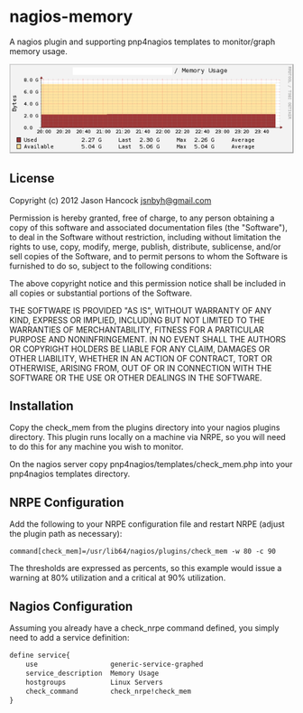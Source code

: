 nagios-memory
=============

A nagios plugin and supporting pnp4nagios templates to monitor/graph memory usage.

![check_mem](https://github.com/jasonhancock/nagios-memory/raw/master/example-images/check_mem.png)

License
-------
Copyright (c) 2012 Jason Hancock <jsnbyh@gmail.com>

Permission is hereby granted, free of charge, to any person obtaining a copy
of this software and associated documentation files (the "Software"), to deal
in the Software without restriction, including without limitation the rights
to use, copy, modify, merge, publish, distribute, sublicense, and/or sell
copies of the Software, and to permit persons to whom the Software is furnished
to do so, subject to the following conditions:

The above copyright notice and this permission notice shall be included in all
copies or substantial portions of the Software.

THE SOFTWARE IS PROVIDED "AS IS", WITHOUT WARRANTY OF ANY KIND, EXPRESS OR
IMPLIED, INCLUDING BUT NOT LIMITED TO THE WARRANTIES OF MERCHANTABILITY,
FITNESS FOR A PARTICULAR PURPOSE AND NONINFRINGEMENT. IN NO EVENT SHALL THE
AUTHORS OR COPYRIGHT HOLDERS BE LIABLE FOR ANY CLAIM, DAMAGES OR OTHER
LIABILITY, WHETHER IN AN ACTION OF CONTRACT, TORT OR OTHERWISE, ARISING FROM,
OUT OF OR IN CONNECTION WITH THE SOFTWARE OR THE USE OR OTHER DEALINGS IN
THE SOFTWARE.

Installation
------------

Copy the check\_mem from the plugins directory into your nagios plugins directory.
This plugin runs locally on a machine via NRPE, so you will need to do this for
any machine you wish to monitor.

On the nagios server copy pnp4nagios/templates/check\_mem.php into your pnp4nagios
templates directory.

NRPE Configuration
------------------

Add the following to your NRPE configuration file and restart NRPE (adjust the plugin
path as necessary):

```
command[check_mem]=/usr/lib64/nagios/plugins/check_mem -w 80 -c 90
```
The thresholds are expressed as percents, so this example would issue a warning at 80%
utilization and a critical at 90% utilization.

Nagios Configuration
--------------------

Assuming you already have a check\_nrpe command defined, you simply need to add
a service definition:

```
define service{
    use                  generic-service-graphed
    service_description  Memory Usage 
    hostgroups           Linux Servers 
    check_command        check_nrpe!check_mem
}
```
